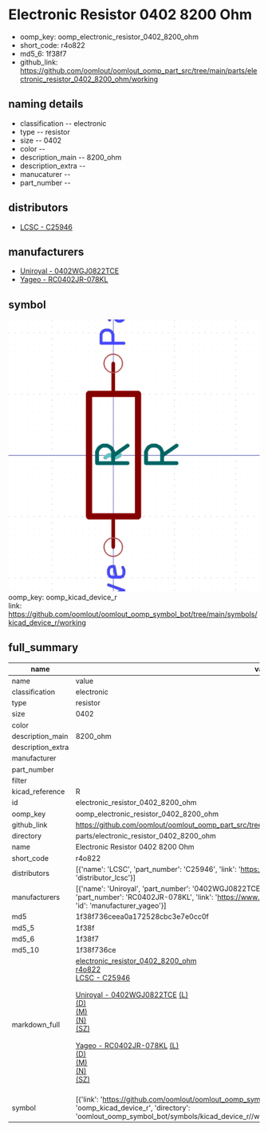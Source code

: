 # Electronic Resistor 0402 8200 Ohm

  
* oomp_key: oomp_electronic_resistor_0402_8200_ohm 
* short_code: r4o822
* md5_6: 1f38f7  
* github_link: https://github.com/oomlout/oomlout_oomp_part_src/tree/main/parts/electronic_resistor_0402_8200_ohm/working  
## naming details
* classification -- electronic
* type -- resistor
* size -- 0402
* color -- 
* description_main -- 8200_ohm
* description_extra -- 
* manucaturer -- 
* part_number -- 

## distributors
* [LCSC - C25946](https://lcsc.com/product-detail/C25946.html)  

## manufacturers
* [Uniroyal - 0402WGJ0822TCE]()  
* [Yageo - RC0402JR-078KL](https://www.yageo.com/en/Chart/Download/pdf/RC0402JR-078KL)  

## symbol

![](symbol/0/working/working_600.png)  
oomp_key: oomp_kicad_device_r  
link: https://github.com/oomlout/oomlout_oomp_symbol_bot/tree/main/symbols/kicad_device_r/working  


## full_summary
| name | value | 
| --- | --- | 
| name | value | 
| classification | electronic | 
| type | resistor | 
| size | 0402 | 
| color |  | 
| description_main | 8200_ohm | 
| description_extra |  | 
| manufacturer |  | 
| part_number |  | 
| filter |  | 
| kicad_reference | R | 
| id | electronic_resistor_0402_8200_ohm | 
| oomp_key | oomp_electronic_resistor_0402_8200_ohm | 
| github_link | https://github.com/oomlout/oomlout_oomp_part_src/tree/main/parts/electronic_resistor_0402_8200_ohm/working | 
| directory | parts/electronic_resistor_0402_8200_ohm | 
| name | Electronic Resistor 0402 8200 Ohm | 
| short_code | r4o822 | 
| distributors | [{'name': 'LCSC', 'part_number': 'C25946', 'link': 'https://lcsc.com/product-detail/C25946.html', 'id': 'distributor_lcsc'}] | 
| manufacturers | [{'name': 'Uniroyal', 'part_number': '0402WGJ0822TCE', 'link': '', 'id': 'manufacturer_uniroyal'}, {'name': 'Yageo', 'part_number': 'RC0402JR-078KL', 'link': 'https://www.yageo.com/en/Chart/Download/pdf/RC0402JR-078KL', 'id': 'manufacturer_yageo'}] | 
| md5 | 1f38f736ceea0a172528cbc3e7e0cc0f | 
| md5_5 | 1f38f | 
| md5_6 | 1f38f7 | 
| md5_10 | 1f38f736ce | 
| markdown_full | [electronic_resistor_0402_8200_ohm](https://github.com/oomlout/oomlout_oomp_part_src/tree/main/parts/electronic_resistor_0402_8200_ohm/working)<br>[r4o822](https://github.com/oomlout/oomlout_oomp_part_src/tree/main/parts/electronic_resistor_0402_8200_ohm/working)<br>[LCSC - C25946<br>](https://lcsc.com/product-detail/C25946.html)<br>[Uniroyal - 0402WGJ0822TCE]() [(L)<br>](https://www.lcsc.com/search?q=0402WGJ0822TCE)[(D)<br>](https://www.digikey.com/en/products?,keywords=0402WGJ0822TCE)[(M)<br>](https://www.mouser.com/Search/Refine?Keyword=0402WGJ0822TCE)[(N)<br>](https://www.newark.com/search?st=0402WGJ0822TCE)[(SZ)<br>](https://so.szlcsc.com/global.html?k=0402WGJ0822TCE)<br>[Yageo - RC0402JR-078KL](https://www.yageo.com/en/Chart/Download/pdf/RC0402JR-078KL) [(L)<br>](https://www.lcsc.com/search?q=RC0402JR-078KL)[(D)<br>](https://www.digikey.com/en/products?,keywords=RC0402JR-078KL)[(M)<br>](https://www.mouser.com/Search/Refine?Keyword=RC0402JR-078KL)[(N)<br>](https://www.newark.com/search?st=RC0402JR-078KL)[(SZ)<br>](https://so.szlcsc.com/global.html?k=RC0402JR-078KL)<br> | 
| symbol | [{'link': 'https://github.com/oomlout/oomlout_oomp_symbol_bot/tree/main/symbols/kicad_device_r', 'oomp_key': 'oomp_kicad_device_r', 'directory': 'oomlout_oomp_symbol_bot/symbols/kicad_device_r//working/working.kicad_sym'}] | 
